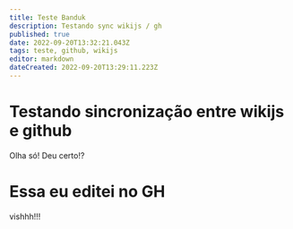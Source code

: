 ```yaml
---
title: Teste Banduk
description: Testando sync wikijs / gh
published: true
date: 2022-09-20T13:32:21.043Z
tags: teste, github, wikijs
editor: markdown
dateCreated: 2022-09-20T13:29:11.223Z
---
```


# Testando sincronização entre wikijs e github
Olha só! Deu certo!?

# Essa eu editei no GH
vishhh!!!
